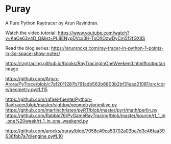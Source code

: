 # Puray

A Pure Python Raytracer by Arun Ravindran.

Watch the video tutorial: https://www.youtube.com/watch?v=KaCe63v4D_Q&list=PL8ENypDVcs3H-TxOXOzwDyCm5f2fGXlIS

Read the blog series: https://arunrocks.com/ray-tracer-in-python-1-points-in-3d-space-show-notes/

https://raytracing.github.io/books/RayTracingInOneWeekend.html#outputanimage

https://github.com/Arjun-Arora/PyTrace/blob/c7af2011287b791adb563b6803b2bf31ead21081/src/core/geometry.py#L115

https://github.com/rafael-fuente/Python-Raytracer/blob/master/sightpy/geometry/primitive.py
https://github.com/martinchristen/pyRT/blob/master/pyrt/math/perlin.py
https://github.com/Rabbid76/PyGameRayTracing/blob/master/source/rt_1_in_one%20week/rt_1_in_one_weekend.py

https://github.com/arocks/puray/blob/7058c49ca53702a03ba7d3c46faa39636fbb7a7d/engine.py#L10
